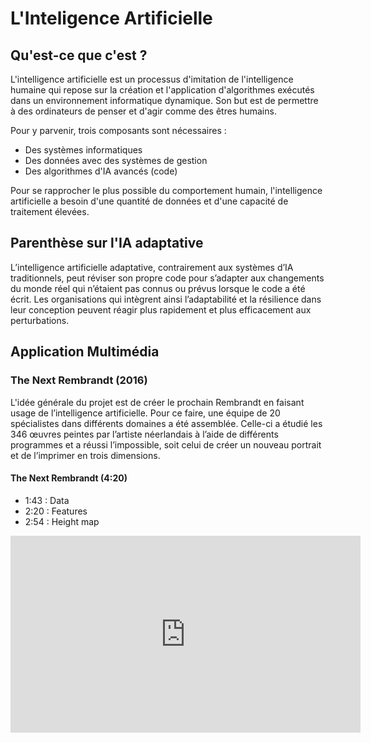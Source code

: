 #  L'Inteligence Artificielle
## Qu'est-ce que c'est ?
L'intelligence artificielle est un processus d'imitation de l'intelligence humaine qui repose sur la création et l'application d'algorithmes exécutés dans un environnement informatique dynamique. Son but est de permettre à des ordinateurs de penser et d'agir comme des êtres humains.  

Pour y parvenir, trois composants sont nécessaires :  

- Des systèmes informatiques  
- Des données avec des systèmes de gestion  
- Des algorithmes d'IA avancés (code)  

Pour se rapprocher le plus possible du comportement humain, l'intelligence artificielle a besoin d'une quantité de données et d'une capacité de traitement élevées.  

## Parenthèse sur l'IA adaptative  
L’intelligence artificielle adaptative, contrairement aux systèmes d’IA traditionnels, peut réviser son propre code pour s’adapter aux changements du monde réel qui n’étaient pas connus ou prévus lorsque le code a été écrit. Les organisations qui intègrent ainsi l’adaptabilité et la résilience dans leur conception peuvent réagir plus rapidement et plus efficacement aux perturbations.  

## Application Multimédia  
### The Next Rembrandt (2016)  
L'idée générale du projet est de créer le prochain Rembrandt en faisant usage de l’intelligence artificielle. Pour ce faire, une équipe de 20 spécialistes dans différents domaines a été assemblée. Celle-ci a étudié les 346 œuvres peintes par l’artiste néerlandais à l’aide de différents programmes et a réussi l’impossible, soit celui de créer un nouveau portrait et de l’imprimer en trois dimensions.  
#### The Next Rembrandt (4:20)  
- 1:43 : Data 
- 2:20 : Features
- 2:54 : Height map

<iframe width="560" height="315" src="https://www.youtube.com/embed/IuygOYZ1Ngo?si=GDN0qb5Gu-SqpJct" title="YouTube video player" frameborder="0" allow="accelerometer; autoplay; clipboard-write; encrypted-media; gyroscope; picture-in-picture; web-share" allowfullscreen></iframe>
